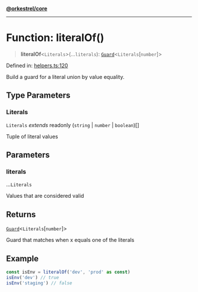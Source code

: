 [**@orkestrel/core**](../index.md)

***

# Function: literalOf()

> **literalOf**\<`Literals`\>(...`literals`): [`Guard`](../type-aliases/Guard.md)\<`Literals`\[`number`\]\>

Defined in: [helpers.ts:120](https://github.com/orkestrel/core/blob/98df1af1b029ad0f39e413b90869151f4152e5dd/src/helpers.ts#L120)

Build a guard for a literal union by value equality.

## Type Parameters

### Literals

`Literals` *extends* readonly (`string` \| `number` \| `boolean`)[]

Tuple of literal values

## Parameters

### literals

...`Literals`

Values that are considered valid

## Returns

[`Guard`](../type-aliases/Guard.md)\<`Literals`\[`number`\]\>

Guard that matches when x equals one of the literals

## Example

```ts
const isEnv = literalOf('dev', 'prod' as const)
isEnv('dev') // true
isEnv('staging') // false
```
